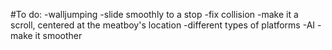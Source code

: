#To do:
-walljumping
-slide smoothly to a stop
-fix collision
-make it a scroll, centered at the meatboy's location
-different types of platforms
-AI
-make it smoother



